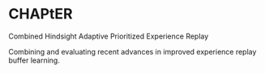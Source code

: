 # CHAPtER
Combined Hindsight Adaptive Prioritized Experience Replay

Combining and evaluating recent advances in improved experience replay buffer learning.

